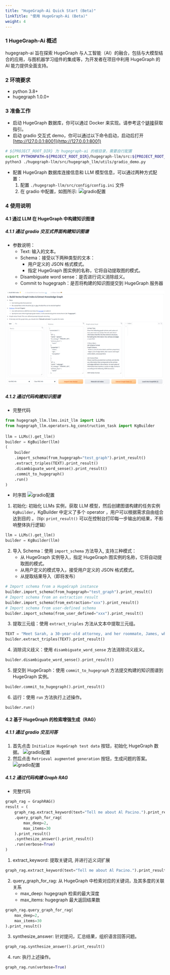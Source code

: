 ```yaml
---
title: "HugeGraph-Ai Quick Start (Beta)"
linkTitle: "使用 HugeGraph-Ai (Beta)"
weight: 4
---
```


### 1 HugeGraph-Ai 概述
hugegraph-ai 旨在探索 HugeGraph 与人工智能（AI）的融合，包括与大模型结合的应用，与图机器学习组件的集成等，为开发者在项目中利用 HugeGraph 的 AI 能力提供全面支持。

### 2 环境要求
- python 3.8+
- hugegraph 1.0.0+ 

### 3 准备工作
- 启动 HugeGraph 数据库，你可以通过 Docker 来实现。请参考这个[链接](https://hub.docker.com/r/hugegraph/hugegraph)获取指引。
- 启动 gradio 交互式 demo，你可以通过以下命令启动，启动后打开 [http://127.0.0.1:8001](http://127.0.0.1:8001)
```bash
# ${PROJECT_ROOT_DIR} 为 hugegraph-ai 的根目录，需要自行配置
export PYTHONPATH=${PROJECT_ROOT_DIR}/hugegraph-llm/src:${PROJECT_ROOT_DIR}/hugegraph-python-client/src
python3 ./hugegraph-llm/src/hugegraph_llm/utils/gradio_demo.py
```
- 配置 HugeGraph 数据库连接信息和 LLM 模型信息，可以通过两种方式配置：
  1. 配置 `./hugegraph-llm/src/config/config.ini` 文件
  2. 在 gradio 中配置，如图所示:
  ![gradio配置](/docs/images/gradio-config.png)


### 4 使用说明
#### 4.1 通过 LLM 在 HugeGraph 中构建知识图谱
##### 4.1.1 通过 gradio 交互式界面构建知识图谱
- 参数说明：
  - Text: 输入的文本。 
  - Schema：接受以下两种类型的文本： 
    - 用户定义的 JSON 格式模式。 
    - 指定 HugeGraph 图实例的名称，它将自动提取图的模式。
  - Disambiguate word sense：是否进行词义消除歧义。 
  - Commit to hugegraph：是否将构建的知识图提交到 HugeGraph 服务器

![gradio配置](/docs/images/gradio-kg.png)

##### 4.1.2 通过代码构建知识图谱
- 完整代码
```python
from hugegraph_llm.llms.init_llm import LLMs
from hugegraph_llm.operators.kg_construction_task import KgBuilder

llm = LLMs().get_llm()
builder = KgBuilder(llm)
(
    builder
    .import_schema(from_hugegraph="test_graph").print_result()
    .extract_triples(TEXT).print_result()
    .disambiguate_word_sense().print_result()
    .commit_to_hugegraph()
    .run()
)
```
- 时序图
![gradio配置](/docs/images/kg-uml.png)


1. 初始化: 初始化 LLMs 实例，获取 LLM 模型，然后创建图谱构建的任务实例 `KgBuilder`，KgBuilder 中定义了多个 operator ，用户可以根据需求自由组合达到目的 。（tip: `print_result()` 可以在控制台打印每一步输出的结果，不影响整体执行逻辑）

```python
llm = LLMs().get_llm()
builder = KgBuilder(llm)
```
2. 导入 Schema：使用 `import_schema` 方法导入, 支持三种模式：
    - 从 HugeGraph 实例导入，指定 HugeGraph 图实例的名称，它将自动提取图的模式。
    - 从用户定义的模式导入，接受用户定义的 JSON 格式模式。
    - 从提取结果导入（即将发布）
```python
# Import schema from a HugeGraph instance
builder.import_schema(from_hugegraph="test_graph").print_result()
# Import schema from an extraction result
builder.import_schema(from_extraction="xxx").print_result()
# Import schema from user-defined schema
builder.import_schema(from_user_defined="xxx").print_result()
```
3. 提取三元组：使用 `extract_triples` 方法从文本中提取三元组。

```python
TEXT = "Meet Sarah, a 30-year-old attorney, and her roommate, James, whom she's shared a home with since 2010."
builder.extract_triples(TEXT).print_result()
```
4. 消除词义歧义：使用 `disambiguate_word_sense` 方法消除词义歧义。

```python
builder.disambiguate_word_sense().print_result()
```
5. 提交到 HugeGraph：使用 `commit_to_hugegraph` 方法提交构建的知识图谱到 HugeGraph 实例。

```python
builder.commit_to_hugegraph().print_result()
```

6. 运行：使用 `run` 方法执行上述操作。
```python
builder.run()
```

#### 4.2 基于 HugeGraph 的检索增强生成（RAG）
##### 4.1.1 通过 gradio 交互问答
1. 首先点击 `Initialize HugeGraph test data` 按钮，初始化 HugeGraph 数据。
  ![gradio配置](/docs/images/gradio-rag-1.png)
2. 然后点击 `Retrieval augmented generation` 按钮，生成问题的答案。
   ![gradio配置](/docs/images/gradio-rag-2.png)

##### 4.1.2 通过代码构建 Graph RAG
- 完整代码
```python
graph_rag = GraphRAG()
result = (
    graph_rag.extract_keyword(text="Tell me about Al Pacino.").print_result()
    .query_graph_for_rag(
        max_deep=2,
        max_items=30
    ).print_result()
    .synthesize_answer().print_result()
    .run(verbose=True)
)
```
1. extract_keyword: 提取关键词, 并进行近义词扩展
```python
graph_rag.extract_keyword(text="Tell me about Al Pacino.").print_result()
```
2. query_graph_for_rag: 从 HugeGraph 中检索对应的关键词，及其多度的关联关系
   - max_deep: hugegraph 检索的最大深度
   - max_items: hugegraph 最大返回结果数
```python
graph_rag.query_graph_for_rag(
    max_deep=2,
    max_items=30
).print_result()
```
3. synthesize_answer: 针对提问，汇总结果，组织语言回答问题。
```python
graph_rag.synthesize_answer().print_result()
```
4. run: 执行上述操作。
```python
graph_rag.run(verbose=True)
```
